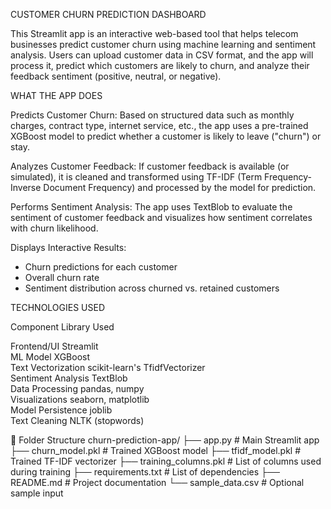  CUSTOMER CHURN  PREDICTION  DASHBOARD

This Streamlit app is an interactive web-based tool that helps telecom businesses predict customer churn using machine learning and sentiment analysis. Users can upload customer data in CSV format, and the app will process it, predict which customers are likely to churn, and analyze their feedback sentiment (positive, neutral, or negative).



 WHAT THE APP DOES

  Predicts Customer Churn: Based on structured data such as monthly charges, contract type, internet service, etc., the app uses a pre-trained XGBoost model to predict whether a customer is likely to leave ("churn") or stay.

  Analyzes Customer Feedback: If customer feedback is available (or simulated), it is cleaned and transformed using TF-IDF (Term Frequency-Inverse Document Frequency) and processed by the model for prediction.

  Performs Sentiment Analysis: The app uses TextBlob to evaluate the sentiment of customer feedback and visualizes how sentiment correlates with churn likelihood.

  Displays Interactive Results:
  - Churn predictions for each customer
  - Overall churn rate
  - Sentiment distribution across churned vs. retained customers



 TECHNOLOGIES USED

 Component             Library Used                     

 Frontend/UI           Streamlit                      
 ML Model              XGBoost                          
 Text Vectorization    scikit-learn's TfidfVectorizer   
 Sentiment Analysis    TextBlob                         
 Data Processing       pandas, numpy                    
 Visualizations        seaborn, matplotlib              
 Model Persistence     joblib                  
 Text Cleaning         NLTK (stopwords)              



 📁 Folder Structure
churn-prediction-app/
├── app.py # Main Streamlit app
├── churn_model.pkl # Trained XGBoost model
├── tfidf_model.pkl # Trained TF-IDF vectorizer
├── training_columns.pkl # List of columns used during training
├── requirements.txt # List of dependencies
├── README.md # Project documentation
└── sample_data.csv # Optional sample input


